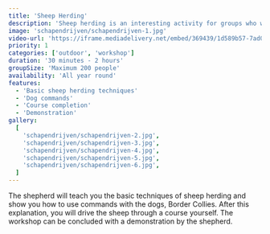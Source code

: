 ```yaml
---
title: 'Sheep Herding'
description: 'Sheep herding is an interesting activity for groups who want to enjoy nature and the beauty of the surroundings.'
image: 'schapendrijven/schapendrijven-1.jpg'
video-url: 'https://iframe.mediadelivery.net/embed/369439/1d589b57-7ad0-4484-88be-1d9c3c3c26c6'
priority: 1
categories: ['outdoor', 'workshop']
duration: '30 minutes - 2 hours'
groupSize: 'Maximum 200 people'
availability: 'All year round'
features:
  - 'Basic sheep herding techniques'
  - 'Dog commands'
  - 'Course completion'
  - 'Demonstration'
gallery:
  [
    'schapendrijven/schapendrijven-2.jpg',
    'schapendrijven/schapendrijven-3.jpg',
    'schapendrijven/schapendrijven-4.jpg',
    'schapendrijven/schapendrijven-5.jpg',
    'schapendrijven/schapendrijven-6.jpg',
  ]
---
```


The shepherd will teach you the basic techniques of sheep herding and show you how to use commands with the dogs, Border Collies. After this explanation, you will drive the sheep through a course yourself. The workshop can be concluded with a demonstration by the shepherd.
